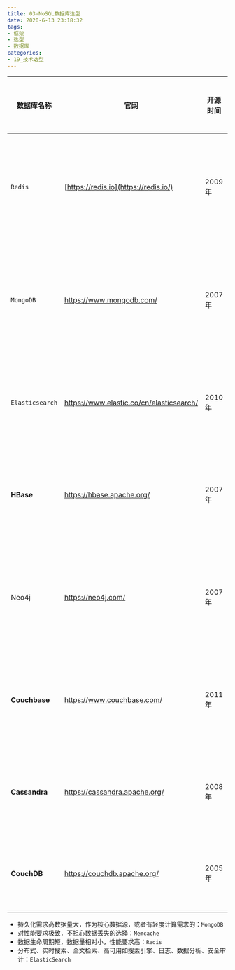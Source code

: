 ```yaml
---
title: 03-NoSQL数据库选型
date: 2020-6-13 23:18:32
tags:
- 框架
- 选型
- 数据库
categories: 
- 19_技术选型
---
```




| 数据库名称      | 官网                                     | 开源时间 | 存储结构         | 功能特性                      | 使用场景                     | 开发难易度 | 优点                                     | 缺点                                   |
| --------------- | ---------------------------------------- | -------- | ---------------- | ----------------------------- | ---------------------------- | ---------- | ---------------------------------------- | -------------------------------------- |
| `Redis`         | [https://redis.io](https://redis.io/)    | 2009年   | 键值对           | 内存缓存、分布式锁、发布/订阅 | 缓存、队列、计数器、限流     | 简单易用   | 高并发读写、支持事务、丰富的数据类型     | 持久化需要额外配置、单机内存有限       |
| `MongoDB`       | https://www.mongodb.com/                 | 2007年   | 文档存储         | 分布式存储、复制、自动分片    | 日志、社交、物联网           | 相对简单   | 数据模型灵活、扩展性好、支持地理位置查询 | 不适合高并发写入、存储文件能力较弱     |
| `Elasticsearch` | https://www.elastic.co/cn/elasticsearch/ | 2010年   | 文档存储         | 全文搜索、近实时搜索、分布式  | 日志、商品搜索、监控         | 灵活可扩展 | 全文搜索效率高、支持复杂聚合查询         | 不支持事务、数据一致性差               |
| **HBase**       | https://hbase.apache.org/                | 2007年   | 列族存储         | 分布式、高可靠、高可扩展      | 物联网、日志分析、金融行业   | 较难       | 高并发读写、海量数据存储、强一致性       | 不支持全文搜索、不适合频繁的更新操作   |
| Neo4j           | https://neo4j.com/                       | 2007年   | 图数据库         | 基于图论的查询、高级索引      | 社交网络、推荐系统、知识图谱 | 相对简单   | 数据模型灵活、复杂关系处理能力强         | 存储结构相对复杂、不适合大规模数据存储 |
| **Couchbase**   | https://www.couchbase.com/               | 2011年   | 键值对、文档存储 | 分布式、高可靠、高可扩展      | 社交、游戏、物联网           | 相对简单   | 缓存效率高、支持事务、自动数据分片       | 存储成本较高、更新操作较慢             |
| **Cassandra**   | https://cassandra.apache.org/            | 2008年   | 列族存储         | 分布式、高可靠、高可扩展      | 日志、社交、金融行业         | 较难       | 支持大规模数据存储、高性能读写           | 写入性能高，但读取性能较差             |
| **CouchDB**     | https://couchdb.apache.org/              | 2005年   | 文档存储         | 分布式、支持离线数据同步      | 社交、物联网、日志           | 相对简单   | 数据模型灵活、支持离线同步               | 不支持事务、更新操作较慢               |

- 持久化需求高数据量大，作为核心数据源，或者有轻度计算需求的：`MongoDB`
- 对性能要求极致，不担心数据丢失的选择：`Memcache`
- 数据生命周期短，数据量相对小，性能要求高：`Redis`
- 分布式、实时搜索、全文检索、高可用如搜索引擎、日志、数据分析、安全审计：`ElasticSearch`